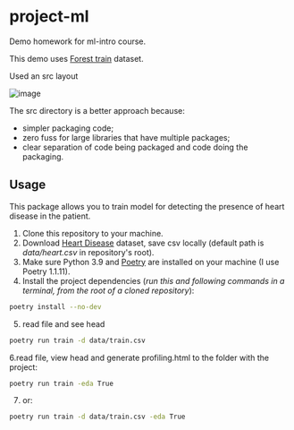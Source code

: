 # project-ml

Demo homework for ml-intro course.

This demo uses [Forest train](https://www.kaggle.com/competitions/forest-cover-type-prediction) dataset.

Used an src layout


![image](https://user-images.githubusercontent.com/55091681/167725817-b4d0be8e-7137-4e49-8806-fd8e3c934020.png)


The src directory is a better approach because:

  - simpler packaging code;
  - zero fuss for large libraries that have multiple packages;
  - clear separation of code being packaged and code doing the packaging.


## Usage
This package allows you to train model for detecting the presence of heart disease in the patient.
1. Clone this repository to your machine.
2. Download [Heart Disease](https://www.kaggle.com/datasets/johnsmith88/heart-disease-dataset) dataset, save csv locally (default path is *data/heart.csv* in repository's root).
3. Make sure Python 3.9 and [Poetry](https://python-poetry.org/docs/) are installed on your machine (I use Poetry 1.1.11).
4. Install the project dependencies (*run this and following commands in a terminal, from the root of a cloned repository*):
```sh
poetry install --no-dev
```

5. read  file and see head
```sh
poetry run train -d data/train.csv
```

6.read file, view head and generate profiling.html to the folder with the project:
```sh
poetry run train -eda True
```
7. or:
```sh
poetry run train -d data/train.csv -eda True
```

 

